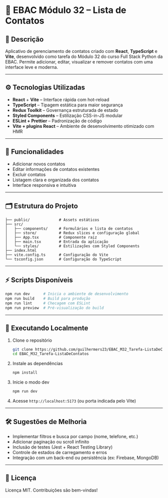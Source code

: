 # 📇 EBAC Módulo 32 – Lista de Contatos

## 📌 Descrição

Aplicativo de gerenciamento de contatos criado com **React**, **TypeScript** e **Vite**, desenvolvido como tarefa do Módulo 32 do curso Full Stack Python da EBAC. Permite adicionar, editar, visualizar e remover contatos com uma interface leve e moderna.

---

## ⚙️ Tecnologias Utilizadas

- **React** + **Vite** – Interface rápida com hot-reload
- **TypeScript** – Tipagem estática para maior segurança
- **Redux Toolkit** – Governança estruturada de estado
- **Styled Components** – Estilização CSS-in-JS modular
- **ESLint + Prettier** – Padronização de código
- **Vite + plugins React** – Ambiente de desenvolvimento otimizado com HMR

---

## 🎯 Funcionalidades

- Adicionar novos contatos
- Editar informações de contatos existentes
- Excluir contatos
- Listagem clara e organizada dos contatos
- Interface responsiva e intuitiva

---

## 🗂️ Estrutura do Projeto

```
├── public/             # Assets estáticos
├── src/
│   ├── components/     # Formulários e lista de contatos
│   ├── store/          # Redux slices e configuração global
│   ├── App.tsx         # Componente raiz
│   ├── main.tsx        # Entrada da aplicação
│   └── styles/         # Estilizações com Styled Components
├── index.html
├── vite.config.ts      # Configuração do Vite
└── tsconfig.json       # Configuração do TypeScript
```

---

## ⚡ Scripts Disponíveis

```bash
npm run dev      # Inicia o ambiente de desenvolvimento
npm run build    # Build para produção
npm run lint     # Checagem com ESLint
npm run preview  # Pré-visualização do build
```

---

## 🚀 Executando Localmente

1. Clone o repositório

   ```bash
   git clone https://github.com/guilhermers23/EBAC_M32_Tarefa-ListaDeContatos.git
   cd EBAC_M32_Tarefa-ListaDeContatos
   ```

2. Instale as dependências

   ```bash
   npm install
   ```

3. Inicie o modo dev

   ```bash
   npm run dev
   ```

4. Acesse `http://localhost:5173` (ou porta indicada pelo Vite)

---

## 🛠️ Sugestões de Melhoria

- Implementar filtros e busca por campo (nome, telefone, etc.)
- Adicionar paginação ou scroll infinito
- Inclusão de testes (Jest + React Testing Library)
- Controle de estados de carregamento e erros
- Integração com um back-end ou persistência (ex: Firebase, MongoDB)

---

## 📝 Licença

Licença MIT. Contribuições são bem-vindas!
